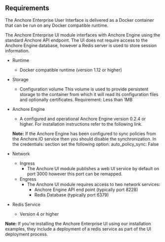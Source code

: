 ## Requirements

The Anchore Enterprise User Interface is delivered as a Docker container that can be run on any Docker compatible runtime. 

The Anchore Enterprise UI module interfaces with Anchore Engine using the standard Anchore API endpoint. The UI does not require access to the Anchore Engine database, however a Redis server is used to store session information. 

- Runtime
    - Docker compatible runtime (version 1.12 or higher)

- Storage
    - Configuration volume This volume is used to provide persistent storage to the container from which it will read its configuration files and optionally certificates.
    Requirement: Less than 1MB

- Anchore Engine
    - A configured and operational Anchore Engine version 0.2.4 or higher. For installation instructions refer to the following link.

    **Note:** If the Anchore Engine has been configured to sync policies from the Anchore.IO service then you should disable the synchronization. In the credentials: section set the following option: auto_policy_sync: False

- Network
    - Ingress
        - The Anchore UI module publishes a web UI service by default on port 3000 however this port can be remapped.
    - Engress
        - The Anchore UI module requires access to two network services: 
            - Anchore Engine API end point (typically port 8228)
            - Redis Database (typically port 6379)

- Redis Service
    - Version 4 or higher

**Note:** If you're installing the Anchore Enterprise UI using our installation examples, they include a deployment of a redis service as part of the UI deployment process.